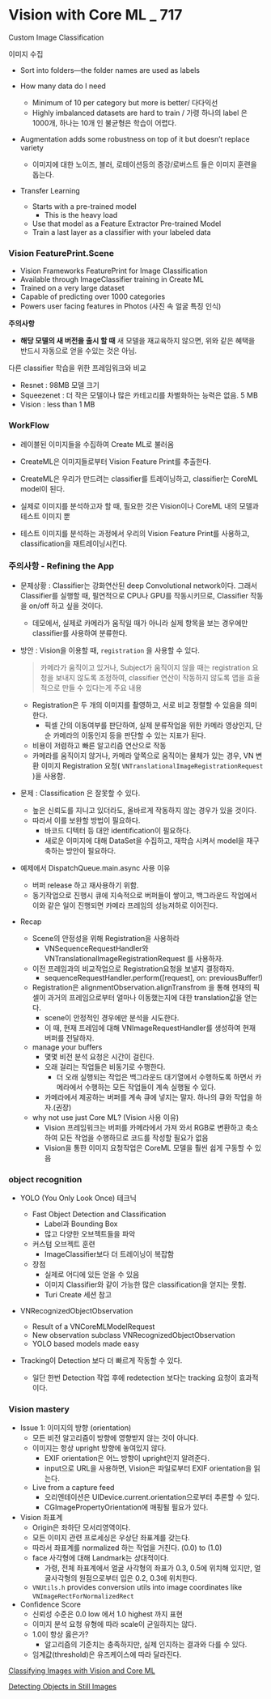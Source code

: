# Vision with Core ML _ 717

Custom Image Classification



이미지 수집

- Sort into folders—the folder names are used as labels

- How many data do I need
  - Minimum of 10 per category but more is better/ 다다익선
  - Highly imbalanced datasets are hard to train / 가령 하나의 label 은 1000개, 하나는 10개 인 불균형은 학습이 어렵다.
- Augmentation adds some robustness on top of it but doesn’t replace variety
  - 이미지에 대한 노이즈, 블러, 로테이션등의 증강/로버스트 들은 이미지 훈련을 돕는다.
- Transfer Learning
  - Starts with a pre-trained model
    - This is the heavy load
  - Use that model as a Feature Extractor Pre-trained Model
  - Train a last layer as a classifier with your labeled data



### Vision FeaturePrint.Scene

- Vision Frameworks FeaturePrint for Image Classification
- Available through ImageClassifier training in Create ML
- Trained on a very large dataset
- Capable of predicting over 1000 categories
- Powers user facing features in Photos (사진 속 얼굴 특징 인식)

**주의사항**

- **해당 모델의 새 버전을 출시 할 때** 새 모델을 재교육하지 않으면, 위와 같은 혜택을 반드시 자동으로 얻을 수있는 것은 아님.



다른 classifier 학습을 위한 프레임워크와 비교

- Resnet : 98MB 모델 크기
- Squeezenet : 더 작은 모델이나 많은 카테고리를 차별화하는 능력은 없음. 5 MB
- Vision : less than 1 MB



### WorkFlow

- 레이블된 이미지들을 수집하여 Create ML로 불러옴
- CreateML은 이미지들로부터 Vision Feature Print를 추출한다.
- CreateML은 우리가 만드려는 classifier를 트레이닝하고, classifier는 CoreML model이 된다.
- 실제로 이미지를 분석하고자 할 때, 필요한 것은 Vision이나 CoreML 내의 모델과 테스트 이미지 뿐

- 테스트 이미지를 분석하는 과정에서 우리의 Vision Feature Print를 사용하고, classification을 재트레이닝시킨다.



### 주의사항 - Refining the App 

- 문제상황 : Classifier는 강화연산된 deep Convolutional network이다. 그래서 Classifier를 실행할 때, 필연적으로 CPU나 GPU를 작동시키므로, Classifier 작동을 on/off 하고 싶을 것이다.

  - 데모에서, 실제로 카메라가 움직일 때가 아니라 실제 항목을 보는 경우에만 classifier를 사용하여 분류한다.

- 방안 : Vision을 이용할 때, `registration`  을 사용할 수 있다.

  > 카메라가 움직이고 있거나, Subject가 움직이지 않을 때는 registration 요청을 보내지 않도록 조정하여, classifier 연산이 작동하지 않도록 앱을 효율적으로 만들 수 있다는게 주요 내용

  - Registration은 두 개의 이미지를 촬영하고, 서로 비교 정렬할 수 있음을 의미한다.
    - 픽셀 간의 이동여부를 판단하여, 실제 분류작업을 위한 카메라 영상인지, 단순 카메라의 이동인지 등을 판단할 수 있는 지표가 된다.
  - 비용이 저렴하고 빠른 알고리즘 연산으로 작동
  - 카메라를 움직이지 않거나, 카메라 앞쪽으로 움직이는 물체가 있는 경우, VN 변환 이미지 Registration 요청( `VNTranslationalImageRegistrationRequest` )을 사용함.

- 문제 : Classification 은 잘못할 수 있다.
  - 높은 신뢰도를 지니고 있더라도, 올바르게 작동하지 않는 경우가 있을 것이다.
  - 따라서 이를 보완할 방법이 필요하다. 
    - 바코드 디텍터 등 대안 identification이 필요하다.
    - 새로운 이미지에 대해 DataSet을 수집하고, 재학습 시켜서 model을 재구축하는 방안이 필요하다.

- 예제에서 DispatchQueue.main.async 사용 이유 
  - 버퍼 release 하고 재사용하기 위함. 
  - 동기작업으로 진행시 큐에 지속적으로 버퍼들이 쌓이고, 백그라운드 작업에서 이와 같은 일이 진행되면 카메라 프레임의 성능저하로 이어진다.
- Recap
  - Scene의 안정성을 위해 Registration을 사용하라
    - VNSequenceRequestHandler와 VNTranslationalImageRegistrationRequest 를 사용하자.
  - 이전 프레임과의 비교작업으로 Registration요청을 보낼지 결정하자.
    - sequenceRequestHandler.perform([request], on: previousBuffer!)
  - Registration은 alignmentObservation.alignTransfrom 을 통해 현재의 픽셀이 과거의 프레임으로부터 얼마나 이동했는지에 대한 translation값을 얻는다.
    - scene이 안정적인 경우에만 분석을 시도한다.
    - 이 때, 현재 프레임에 대해 VNImageRequestHandler를 생성하여 현재 버퍼를 전달하자.
  - manage your buffers
    - 몇몇 비전 분석 요청은 시간이 걸린다.
    - 오래 걸리는 작업들은 비동기로 수행한다.
      - 더 오래 실행되는 작업은 백그라운드 대기열에서 수행하도록 하면서 카메라에서 수행하는 모든 작업들이 계속 실행될 수 있다.
    - 카메라에서 제공하는 버퍼를 계속 큐에 넣지는 말자. 하나의 큐와 작업을 하자.(권장)
  - why not use just Core ML? (Vision 사용 이유)
    - Vision 프레임워크는 버퍼를 카메라에서 가져 와서 RGB로 변환하고 축소하여 모든 작업을 수행하므로 코드를 작성할 필요가 없음
    - Vision을 통한 이미지 요청작업은 CoreML 모델을 훨씬 쉽게 구동할 수 있음



### object recognition

- YOLO (You Only Look Once) 테크닉
  - Fast Object Detection and Classification
    - Label과 Bounding Box
    - 많고 다양한 오브젝트들을 파악
  - 커스텀 오브젝트 훈련
    - ImageClassifier보다 더 트레이닝이 복잡함
  - 장점
    - 실제로 어디에 있든 얻을 수 있음 
    - 이미지 Classifier와 같이 가능한 많은 classification을 얻지는 못함.
    - Turi Create 세션 참고 



- VNRecognizedObjectObservation
  - Result of a VNCoreMLModelRequest
  - New observation subclass VNRecognizedObjectObservation
  - YOLO based models made easy

- Tracking이 Detection 보다 더 빠르게 작동할 수 있다.
  - 일단 한번 Detection 작업 후에 redetection 보다는 tracking 요청이 효과적이다.



### Vision mastery

- Issue 1: 이미지의 방향 (orientation)
  - 모든 비전 알고리즘이 방향에 영향받지 않는 것이 아니다. 
  - 이미지는 항상 upright 방향에 놓여있지 않다.
    - EXIF orientation은 어느 방향이 upright인지 알려준다.
    - input으로 URL을 사용하면, Vision은 파일로부터 EXIF orientation을 읽는다.
  - Live from a capture feed
    - 오리엔테이션은 UIDevice.current.orientation으로부터 추론할 수 있다. 
    - CGImagePropertyOrientation에 매핑될 필요가 있다.
- Vision 좌표계
  - Origin은 좌하단 모서리영역이다. 
  - 모든 이미지 관련 프로세싱은 우상단 좌표계를 갖는다.
  - 따라서 좌표계를 normalized 하는 작업을 거친다. (0.0) to (1.0)
  - face 사각형에 대해 Landmark는 상대적이다.
    - 가령, 전체 좌표계에서 얼굴 사각형의 좌표가 0.3, 0.5에 위치해 있지만, 얼굴사각형의 원점으로부터 입은 0.2, 0.3에 위치한다.
  - `VNUtils.h` provides conversion utils into image coordinates like `VNImageRectForNormalizedRect`
- Confidence Score
  - 신뢰성 수준은 0.0 low 에서 1.0 highest 까지 표현
  - 이미지 분석 요청 유형에 따라 scale이 균일하지는 않다.
  - 1.0이 항상 옳은가?
    - 알고리즘의 기준치는 충족하지만, 실제 인지하는 결과와 다를 수 있다.
  - 임계값(threshold)은 유즈케이스에 따라 달라진다.

[Classifying Images with Vision and Core ML](https://developer.apple.com/documentation/vision/classifying_images_with_vision_and_core_ml)

[Detecting Objects in Still Images](https://developer.apple.com/documentation/vision/detecting_objects_in_still_images)

